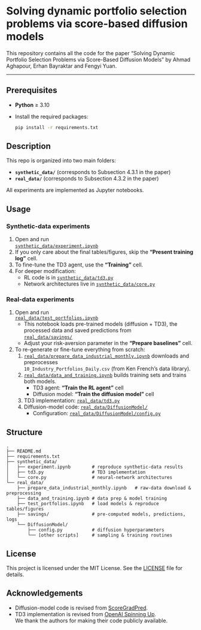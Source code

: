 # Solving dynamic portfolio selection problems via score-based diffusion models

This repository contains all the code for the paper “Solving Dynamic Portfolio Selection Problems via Score-Based Diffusion Models” by Ahmad Aghapour, Erhan Bayraktar and Fengyi Yuan.

---

## Prerequisites

- **Python** ≥ 3.10  
- Install the required packages:

  ```bash
  pip install -r requirements.txt
  ```

## Description

This repo is organized into two main folders:

- **`synthetic_data/`** (corresponds to Subsection 4.3.1 in the paper)  
- **`real_data/`** (corresponds to Subsection 4.3.2 in the paper)  

All experiments are implemented as Jupyter notebooks.

## Usage

### Synthetic-data experiments

1. Open and run  
   [`synthetic_data/experiment.ipynb`](./synthetic_data/experiment.ipynb)  
2. If you only care about the final tables/figures, skip the **“Present training log”** cell.  
3. To fine-tune the TD3 agent, use the **“Training”** cell.  
4. For deeper modification:  
   - RL code is in [`synthetic_data/td3.py`](./synthetic_data/td3.py)  
   - Network architectures live in [`synthetic_data/core.py`](./synthetic_data/core.py)  

### Real-data experiments

1. Open and run  
   [`real_data/test_portfolios.ipynb`](./real_data/test_portfolios.ipynb)  
   - This notebook loads pre-trained models (diffusion + TD3), the processed data and saved predictions from  
     [`real_data/savings/`](./real_data/savings/)  
   - Adjust your risk-aversion parameter in the **“Prepare baselines”** cell.  
2. To re-generate or fine-tune everything from scratch:  
   1. [`real_data/prepare_data_industrial_monthly.ipynb`](./real_data/prepare_data_industrial_monthly.ipynb) downloads and preprocesses  
      `10_Industry_Portfolios_Daily.csv` (from Ken French’s data library).  
   2. [`real_data/data_and_training.ipynb`](./real_data/data_and_training.ipynb) builds training sets and trains both models.  
      - TD3 agent: **“Train the RL agent”** cell  
      - Diffusion model: **“Train the diffusion model”** cell  
   3. TD3 implementation: [`real_data/td3.py`](./real_data/td3.py)  
   4. Diffusion-model code: [`real_data/DiffusionModel/`](./real_data/DiffusionModel/)  
      - Configuration: [`real_data/DiffusionModel/config.py`](./real_data/DiffusionModel/config.py)

## Structure

```text
.
├── README.md
├── requirements.txt
├── synthetic_data/
│   ├── experiment.ipynb        # reproduce synthetic-data results
│   ├── td3.py                  # TD3 implementation
│   └── core.py                 # neural-network architectures
└── real_data/
    ├── prepare_data_industrial_monthly.ipynb   # raw-data download & preprocessing
    ├── data_and_training.ipynb # data prep & model training
    ├── test_portfolios.ipynb   # load models & reproduce tables/figures
    ├── savings/                # pre-computed models, predictions, logs
    └── DiffusionModel/
        ├── config.py           # diffusion hyperparameters
        └── [other scripts]     # sampling & training routines
```

## License

This project is licensed under the MIT License. See the [LICENSE](LICENSE) file for details.

## Acknowledgements

- Diffusion-model code is revised from [ScoreGradPred](https://github.com/yantijin/ScoreGradPred).  
- TD3 implementation is revised from [OpenAI Spinning Up](https://spinningup.openai.com/en/latest/algorithms/td3.html).  
We thank the authors for making their code publicly available.
